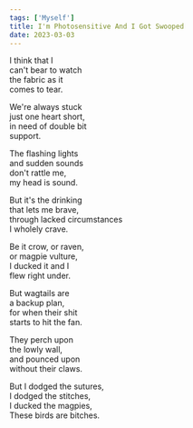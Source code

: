 ```yaml
---  
tags: ['Myself']
title: I'm Photosensitive And I Got Swooped
date: 2023-03-03
---
```


I think that I  
can't bear to watch  
the fabric as it  
comes to tear.

We're always stuck  
just one heart short,  
in need of double bit  
support.

The flashing lights  
and sudden sounds  
don't rattle me,  
my head is sound.

But it's the drinking  
that lets me brave,  
through lacked circumstances  
I wholely crave.

Be it crow, or raven,  
or magpie vulture,  
I ducked it and I  
flew right under.

But wagtails are  
a backup plan,  
for when their shit  
starts to hit the fan.

They perch upon  
the lowly wall,  
and pounced upon  
without their claws.

But I dodged the sutures,  
I dodged the stitches,  
I ducked the magpies,  
These birds are bitches.
